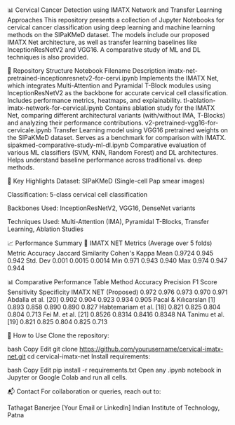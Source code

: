 📊 Cervical Cancer Detection using IMATX Network and Transfer Learning Approaches
This repository presents a collection of Jupyter Notebooks for cervical cancer classification using deep learning and machine learning methods on the SIPaKMeD dataset. The models include our proposed IMATX Net architecture, as well as transfer learning baselines like InceptionResNetV2 and VGG16. A comparative study of ML and DL techniques is also provided.

🧠 Repository Structure
Notebook Filename	Description
imatx-net-pretrained-inceptionresnetv2-for-cervi.ipynb	Implements the IMATX Net, which integrates Multi-Attention and Pyramidal T-Block modules using InceptionResNetV2 as the backbone for accurate cervical cell classification. Includes performance metrics, heatmaps, and explainability.
tl-ablation-imatx-network-for-cervical.ipynb	Contains ablation study for the IMATX Net, comparing different architectural variants (with/without IMA, T-Blocks) and analyzing their performance contributions.
v2-pretrained-vgg16-for-cervicale.ipynb	Transfer Learning model using VGG16 pretrained weights on the SIPaKMeD dataset. Serves as a benchmark for comparison with IMATX.
sipakmed-comparative-study-ml-dl.ipynb	Comparative evaluation of various ML classifiers (SVM, KNN, Random Forest) and DL architectures. Helps understand baseline performance across traditional vs. deep methods.

📌 Key Highlights
Dataset: SIPaKMeD (Single-cell Pap smear images)

Classification: 5-class cervical cell classification

Backbones Used: InceptionResNetV2, VGG16, DenseNet variants

Techniques Used: Multi-Attention (IMA), Pyramidal T-Blocks, Transfer Learning, Ablation Studies

📈 Performance Summary
📌 IMATX NET Metrics (Average over 5 folds)
Metric	Accuracy	Jaccard Similarity	Cohen's Kappa
Mean	0.9724	0.945	0.942
Std. Dev	0.001	0.0015	0.0014
Min	0.971	0.943	0.940
Max	0.974	0.947	0.944

📊 Comparative Performance Table
Method	Accuracy	Precision	F1 Score	Sensitivity	Specificity
IMATX NET (Proposed)	0.972	0.976	0.973	0.970	0.971
Abdalla et al. [20]	0.902	0.904	0.923	0.934	0.905
Pacal & Kılıcarslan [1]	0.893	0.858	0.890	0.890	0.827
Habtemariam et al. [18]	0.821	0.825	0.804	0.804	0.713
Fei M. et al. [21]	0.8526	0.8314	0.8416	0.8348	NA
Tanimu et al. [19]	0.821	0.825	0.804	0.825	0.713

🚀 How to Use
Clone the repository:

bash
Copy
Edit
git clone https://github.com/yourusername/cervical-imatx-net.git
cd cervical-imatx-net
Install requirements:

bash
Copy
Edit
pip install -r requirements.txt
Open any .ipynb notebook in Jupyter or Google Colab and run all cells.


📬 Contact
For collaboration or queries, reach out to:

Tathagat Banerjee
[Your Email or LinkedIn]
Indian Institute of Technology, Patna
